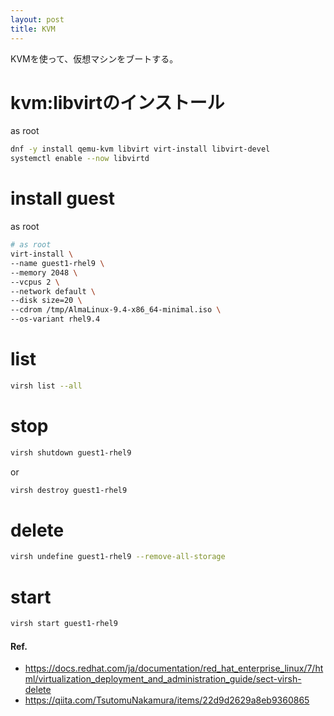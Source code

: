 ```yaml
---
layout: post
title: KVM
---
```


KVMを使って、仮想マシンをブートする。

# kvm:libvirtのインストール

as root

```sh
dnf -y install qemu-kvm libvirt virt-install libvirt-devel
systemctl enable --now libvirtd
```

# install guest

as root

```sh
# as root
virt-install \
--name guest1-rhel9 \
--memory 2048 \
--vcpus 2 \
--network default \
--disk size=20 \
--cdrom /tmp/AlmaLinux-9.4-x86_64-minimal.iso \
--os-variant rhel9.4
```

# list

```sh
virsh list --all
```

# stop

```sh
virsh shutdown guest1-rhel9
```

or

```sh
virsh destroy guest1-rhel9
```

# delete

```sh
virsh undefine guest1-rhel9 --remove-all-storage
```

# start

```sh
virsh start guest1-rhel9
```


#### Ref.

- <https://docs.redhat.com/ja/documentation/red_hat_enterprise_linux/7/html/virtualization_deployment_and_administration_guide/sect-virsh-delete>
- <https://qiita.com/TsutomuNakamura/items/22d9d2629a8eb9360865>

